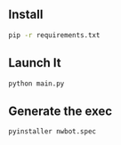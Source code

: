 ## Install

```bash
pip -r requirements.txt
```

## Launch It

```bash
python main.py
```

## Generate the exec

````bash
pyinstaller nwbot.spec